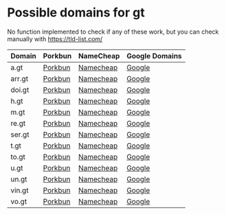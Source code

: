 # Possible domains for gt

No function implemented to check if any of these work, but you can check manually with https://tld-list.com/

| Domain | Porkbun | NameCheap | Google Domains |
|---|---|---|---|
| a.gt | [Porkbun](https://porkbun.com/checkout/search?prb=e814663da1&tlds=&idnLanguage=&search=search&q=a.gt) | [Namecheap](https://www.namecheap.com/domains/registration/results/?domain=a.gt) | [Google](https://domains.google.com/registrar/search?searchTerm=a.gt) |
| arr.gt | [Porkbun](https://porkbun.com/checkout/search?prb=e814663da1&tlds=&idnLanguage=&search=search&q=arr.gt) | [Namecheap](https://www.namecheap.com/domains/registration/results/?domain=arr.gt) | [Google](https://domains.google.com/registrar/search?searchTerm=arr.gt) |
| doi.gt | [Porkbun](https://porkbun.com/checkout/search?prb=e814663da1&tlds=&idnLanguage=&search=search&q=doi.gt) | [Namecheap](https://www.namecheap.com/domains/registration/results/?domain=doi.gt) | [Google](https://domains.google.com/registrar/search?searchTerm=doi.gt) |
| h.gt | [Porkbun](https://porkbun.com/checkout/search?prb=e814663da1&tlds=&idnLanguage=&search=search&q=h.gt) | [Namecheap](https://www.namecheap.com/domains/registration/results/?domain=h.gt) | [Google](https://domains.google.com/registrar/search?searchTerm=h.gt) |
| m.gt | [Porkbun](https://porkbun.com/checkout/search?prb=e814663da1&tlds=&idnLanguage=&search=search&q=m.gt) | [Namecheap](https://www.namecheap.com/domains/registration/results/?domain=m.gt) | [Google](https://domains.google.com/registrar/search?searchTerm=m.gt) |
| re.gt | [Porkbun](https://porkbun.com/checkout/search?prb=e814663da1&tlds=&idnLanguage=&search=search&q=re.gt) | [Namecheap](https://www.namecheap.com/domains/registration/results/?domain=re.gt) | [Google](https://domains.google.com/registrar/search?searchTerm=re.gt) |
| ser.gt | [Porkbun](https://porkbun.com/checkout/search?prb=e814663da1&tlds=&idnLanguage=&search=search&q=ser.gt) | [Namecheap](https://www.namecheap.com/domains/registration/results/?domain=ser.gt) | [Google](https://domains.google.com/registrar/search?searchTerm=ser.gt) |
| t.gt | [Porkbun](https://porkbun.com/checkout/search?prb=e814663da1&tlds=&idnLanguage=&search=search&q=t.gt) | [Namecheap](https://www.namecheap.com/domains/registration/results/?domain=t.gt) | [Google](https://domains.google.com/registrar/search?searchTerm=t.gt) |
| to.gt | [Porkbun](https://porkbun.com/checkout/search?prb=e814663da1&tlds=&idnLanguage=&search=search&q=to.gt) | [Namecheap](https://www.namecheap.com/domains/registration/results/?domain=to.gt) | [Google](https://domains.google.com/registrar/search?searchTerm=to.gt) |
| u.gt | [Porkbun](https://porkbun.com/checkout/search?prb=e814663da1&tlds=&idnLanguage=&search=search&q=u.gt) | [Namecheap](https://www.namecheap.com/domains/registration/results/?domain=u.gt) | [Google](https://domains.google.com/registrar/search?searchTerm=u.gt) |
| un.gt | [Porkbun](https://porkbun.com/checkout/search?prb=e814663da1&tlds=&idnLanguage=&search=search&q=un.gt) | [Namecheap](https://www.namecheap.com/domains/registration/results/?domain=un.gt) | [Google](https://domains.google.com/registrar/search?searchTerm=un.gt) |
| vin.gt | [Porkbun](https://porkbun.com/checkout/search?prb=e814663da1&tlds=&idnLanguage=&search=search&q=vin.gt) | [Namecheap](https://www.namecheap.com/domains/registration/results/?domain=vin.gt) | [Google](https://domains.google.com/registrar/search?searchTerm=vin.gt) |
| vo.gt | [Porkbun](https://porkbun.com/checkout/search?prb=e814663da1&tlds=&idnLanguage=&search=search&q=vo.gt) | [Namecheap](https://www.namecheap.com/domains/registration/results/?domain=vo.gt) | [Google](https://domains.google.com/registrar/search?searchTerm=vo.gt) |
